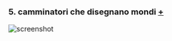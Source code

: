 ### 5. camminatori che disegnano mondi [+](https://editor.p5js.org/eleonoradfr/full/6Em5KfCEd)  
![screenshot](https://github.com/eleonoradfr/archive/blob/master/eleonoradfr/Esercitazioni_p5/5_camminatori_disegnano/versione_1/disegna.png)
